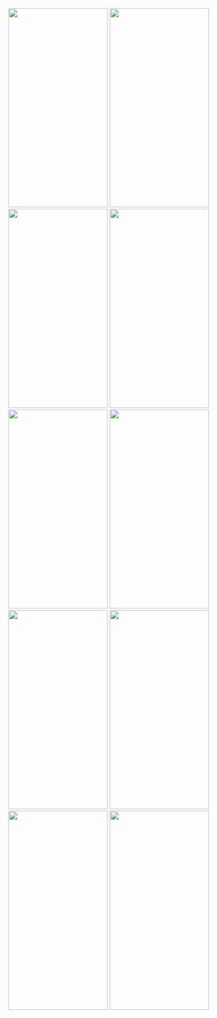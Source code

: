 <img src="https://github.com/SilvVF/movie/assets/98186105/e33a4a0d-0d8c-4048-830a-c2c894d4811d" width="200" height="400">
<img src="https://github.com/SilvVF/movie/assets/98186105/28ee9f9f-835b-4da3-a2da-8655f513fa3d" width="200" height="400">
<img src="https://github.com/SilvVF/movie/assets/98186105/d6cc5bca-16be-47eb-b323-746051edde50" width="200" height="400">
<img src="https://github.com/SilvVF/movie/assets/98186105/1dfbcb18-7b2a-4ccf-b8e3-c54fae7905c3" width="200" height="400">
<img src="https://github.com/SilvVF/movie/assets/98186105/26164029-02d4-4eb0-a965-6368be80ccde" width="200" height="400">
<img src="https://github.com/SilvVF/movie/assets/98186105/351c2e3a-efb6-401f-b8d9-1d522a827914" width="200" height="400">
<img src="https://github.com/SilvVF/movie/assets/98186105/d8c43215-5199-4832-a93e-32deef28ef7a" width="200" height="400">
<img src="https://github.com/SilvVF/movie/assets/98186105/4a044334-42fa-4df7-a358-7455cf856b36" width="200" height="400">
<img src="https://github.com/SilvVF/movie/assets/98186105/bd1781a3-8ef1-47a3-8476-8e60cd6d5a6c" width="200" height="400">
<img src="https://github.com/SilvVF/movie/assets/98186105/85c85ea4-99a3-4359-9a57-af7afb485bd5" width="200" height="400">

